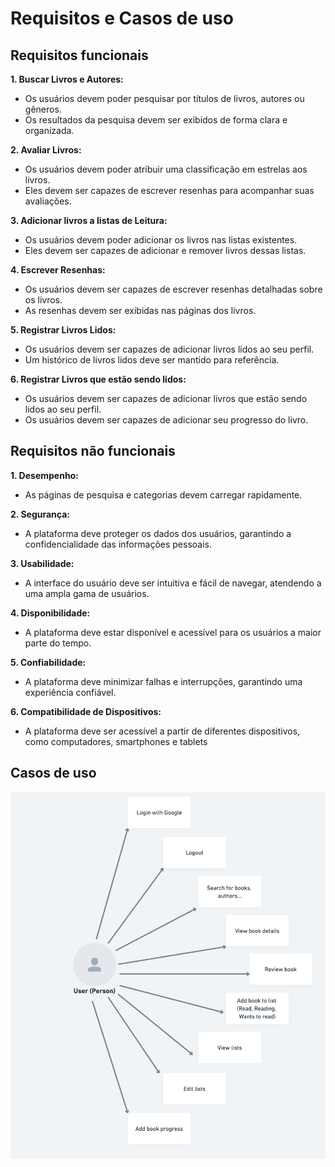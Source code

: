 # Requisitos e Casos de uso

## Requisitos funcionais

**1. Buscar Livros e Autores:**

- Os usuários devem poder pesquisar por títulos de livros, autores ou gêneros.
- Os resultados da pesquisa devem ser exibidos de forma clara e organizada.

**2. Avaliar Livros:**

- Os usuários devem poder atribuir uma classificação em estrelas aos livros.
- Eles devem ser capazes de escrever resenhas para acompanhar suas avaliações.

**3. Adicionar livros a listas de Leitura:**

- Os usuários devem poder adicionar os livros nas listas existentes.
- Eles devem ser capazes de adicionar e remover livros dessas listas.

**4. Escrever Resenhas:**

- Os usuários devem ser capazes de escrever resenhas detalhadas sobre os livros.
- As resenhas devem ser exibidas nas páginas dos livros.

**5. Registrar Livros Lidos:**

- Os usuários devem ser capazes de adicionar livros lidos ao seu perfil.
- Um histórico de livros lidos deve ser mantido para referência.

**6. Registrar Livros que estão sendo lidos:**

- Os usuários devem ser capazes de adicionar livros que estão sendo lidos ao seu perfil.
- Os usuários devem ser capazes de adicionar seu progresso do livro.

## Requisitos não funcionais

**1. Desempenho:**

- As páginas de pesquisa e categorias devem carregar rapidamente.

**2. Segurança:**

- A plataforma deve proteger os dados dos usuários, garantindo a confidencialidade das informações pessoais.

**3. Usabilidade:**

- A interface do usuário deve ser intuitiva e fácil de navegar, atendendo a uma ampla gama de usuários.

**4. Disponibilidade:**

- A plataforma deve estar disponível e acessível para os usuários a maior parte do tempo.

**5. Confiabilidade:**

- A plataforma deve minimizar falhas e interrupções, garantindo uma experiência confiável.

**6. Compatibilidade de Dispositivos:**

- A plataforma deve ser acessível a partir de diferentes dispositivos, como computadores, smartphones e tablets

## Casos de uso

![use cases](/docs/assets/use-cases.png)

